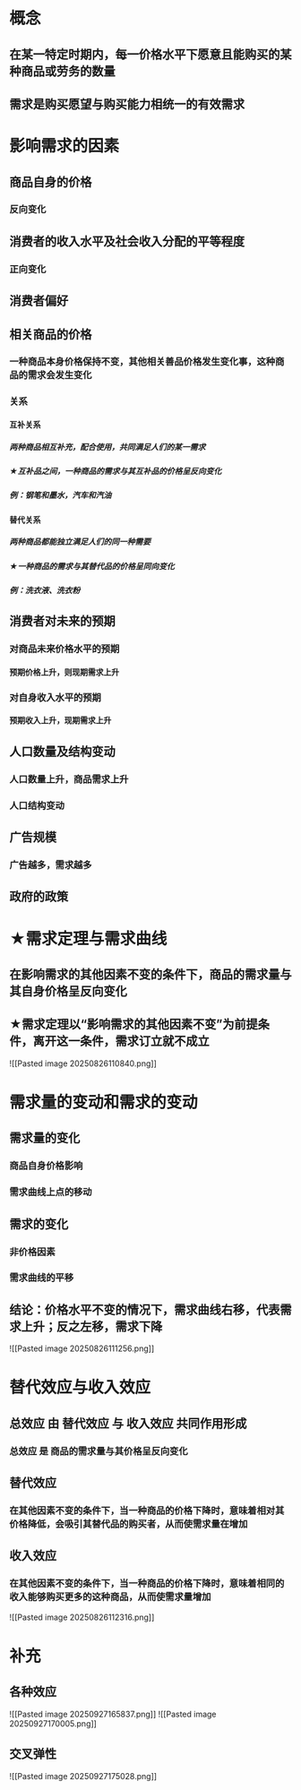 # 概念
## 在某一特定时期内，每一价格水平下愿意且能购买的某种商品或劳务的数量
## 需求是购买愿望与购买能力相统一的有效需求
# 影响需求的因素
## 商品自身的价格
### 反向变化
## 消费者的收入水平及社会收入分配的平等程度
### 正向变化
## 消费者偏好
## 相关商品的价格
### 一种商品本身价格保持不变，其他相关善品价格发生变化事，这种商品的需求会发生变化
### 关系
#### 互补关系
##### 两种商品相互补充，配合使用，共同满足人们的某一需求
##### ★互补品之间，一种商品的需求与其互补品的价格呈反向变化
##### 例：钢笔和墨水，汽车和汽油
#### 替代关系
##### 两种商品都能独立满足人们的同一种需要
##### ★一种商品的需求与其替代品的价格呈同向变化
##### 例：洗衣液、洗衣粉
## 消费者对未来的预期
### 对商品未来价格水平的预期
#### 预期价格上升，则现期需求上升
### 对自身收入水平的预期
#### 预期收入上升，现期需求上升
## 人口数量及结构变动
### 人口数量上升，商品需求上升
### 人口结构变动
## 广告规模
### 广告越多，需求越多
## 政府的政策
# ★需求定理与需求曲线
## 在影响需求的其他因素不变的条件下，商品的需求量与其自身价格呈反向变化
## ★需求定理以“影响需求的其他因素不变”为前提条件，离开这一条件，需求订立就不成立
![[Pasted image 20250826110840.png]]
# 需求量的变动和需求的变动
## 需求量的变化
### 商品自身价格影响
### 需求曲线上点的移动
## 需求的变化
### 非价格因素
### 需求曲线的平移
## 结论：价格水平不变的情况下，需求曲线右移，代表需求上升；反之左移，需求下降
![[Pasted image 20250826111256.png]]

# 替代效应与收入效应
## 总效应 由 替代效应 与 收入效应 共同作用形成
### 总效应 是 商品的需求量与其价格呈反向变化
## 替代效应
### 在其他因素不变的条件下，当一种商品的价格下降时，意味着相对其价格降低，会吸引其替代品的购买者，从而使需求量在增加
## 收入效应
### 在其他因素不变的条件下，当一种商品的价格下降时，意味着相同的收入能够购买更多的这种商品，从而使需求量增加
![[Pasted image 20250826112316.png]]

# 补充
## 各种效应

![[Pasted image 20250927165837.png]]
![[Pasted image 20250927170005.png]]
## 交叉弹性

![[Pasted image 20250927175028.png]]